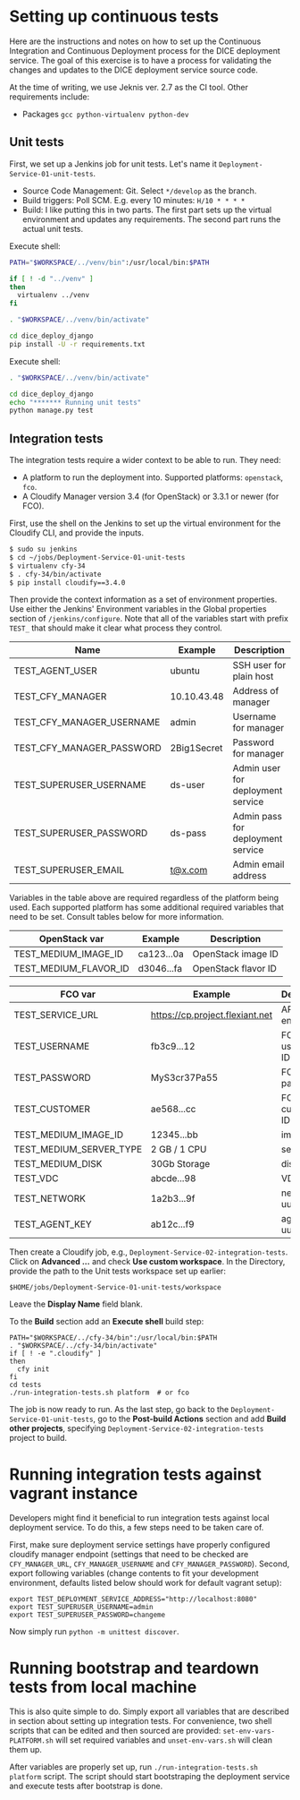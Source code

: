 # Setting up continuous tests

Here are the instructions and notes on how to set up the Continuous Integration
and Continuous Deployment process for the DICE deployment service. The goal
of this exercise is to have a process for validating the changes and updates
to the DICE deployment service source code.

At the time of writing, we use Jeknis ver. 2.7 as the CI tool. Other
requirements include:

* Packages `gcc python-virtualenv python-dev`


## Unit tests

First, we set up a Jenkins job for unit tests. Let's name it
`Deployment-Service-01-unit-tests`. 

* Source Code Management: Git. Select `*/develop` as the branch.
* Build triggers: Poll SCM. E.g. every 10 minutes: `H/10 * * * *`
* Build: I like putting this in two parts. The first part sets up the virtual
  environment and updates any requirements. The second part runs the actual
  unit tests.

Execute shell:

```bash
PATH="$WORKSPACE/../venv/bin":/usr/local/bin:$PATH

if [ ! -d "../venv" ]
then
  virtualenv ../venv
fi

. "$WORKSPACE/../venv/bin/activate"

cd dice_deploy_django
pip install -U -r requirements.txt
```

Execute shell:

```bash
. "$WORKSPACE/../venv/bin/activate"

cd dice_deploy_django
echo "******* Running unit tests"
python manage.py test
```


## Integration tests

The integration tests require a wider context to be able to run. They need:

* A platform to run the deployment into. Supported platforms: `openstack`,
  `fco`.
* A Cloudify Manager version 3.4 (for OpenStack) or 3.3.1 or newer (for FCO).

First, use the shell on the Jenkins to set up the virtual environment for the
Cloudify CLI, and provide the inputs.

```bash
$ sudo su jenkins
$ cd ~/jobs/Deployment-Service-01-unit-tests
$ virtualenv cfy-34
$ . cfy-34/bin/activate
$ pip install cloudify==3.4.0
```

Then provide the context information as a set of environment properties. Use
either the Jenkins' Environment variables in the Global properties section of
`/jenkins/configure`. Note that all of the variables start with prefix `TEST_`
that should make it clear what process they control.

| Name                      | Example     | Description                       |
|---------------------------|-------------|-----------------------------------|
| TEST_AGENT_USER           | ubuntu      | SSH user for plain host           |
| TEST_CFY_MANAGER          | 10.10.43.48 | Address of manager                |
| TEST_CFY_MANAGER_USERNAME | admin       | Username for manager              |
| TEST_CFY_MANAGER_PASSWORD | 2Big1Secret | Password for manager              |
| TEST_SUPERUSER_USERNAME   | ds-user     | Admin user for deployment service |
| TEST_SUPERUSER_PASSWORD   | ds-pass     | Admin pass for deployment service |
| TEST_SUPERUSER_EMAIL      | t@x.com     | Admin email address               |

Variables in the table above are required regardless of the platform being
used. Each supported platform has some additional required variables that need
to be set. Consult tables below for more information.

| OpenStack var         | Example    | Description         |
|-----------------------|------------|---------------------|
| TEST_MEDIUM_IMAGE_ID  | ca123...0a | OpenStack image ID  |
| TEST_MEDIUM_FLAVOR_ID | d3046...fa | OpenStack flavor ID |

| FCO var                 | Example                         | Description     |
|-------------------------|---------------------------------|-----------------|
| TEST_SERVICE_URL        | https://cp.project.flexiant.net | API endpoint    |
| TEST_USERNAME           | fb3c9...12                      | FCO username ID |
| TEST_PASSWORD           | MyS3cr37Pa55                    | FCO password    |
| TEST_CUSTOMER           | ae568...cc                      | FCO customer ID |
| TEST_MEDIUM_IMAGE_ID    | 12345...bb                      | image uuid      |
| TEST_MEDIUM_SERVER_TYPE | 2 GB / 1 CPU                    | server type     |
| TEST_MEDIUM_DISK        | 30Gb Storage                    | disk type       |
| TEST_VDC                | abcde...98                      | VDC uuid        |
| TEST_NETWORK            | 1a2b3...9f                      | network uuid    |
| TEST_AGENT_KEY          | ab12c...f9                      | agent key uuid  |

Then create a Cloudify job, e.g., `Deployment-Service-02-integration-tests`. 
Click on **Advanced ...** and check **Use custom workspace**. In the Directory,
provide the path to the Unit tests workspace set up earlier:

    $HOME/jobs/Deployment-Service-01-unit-tests/workspace

Leave the **Display Name** field blank.

To the **Build** section add an **Execute shell** build step:

    PATH="$WORKSPACE/../cfy-34/bin":/usr/local/bin:$PATH
    . "$WORKSPACE/../cfy-34/bin/activate"
    if [ ! -e ".cloudify" ]
    then
      cfy init
    fi
    cd tests
    ./run-integration-tests.sh platform  # or fco

The job is now ready to run. As the last step, go back to the
`Deployment-Service-01-unit-tests`, go to the **Post-build Actions** section
and add **Build other projects**, specifying 
`Deployment-Service-02-integration-tests` project to build.


# Running integration tests against vagrant instance

Developers might find it beneficial to run integration tests against local
deployment service. To do this, a few steps need to be taken care of.

First, make sure deployment service settings have properly configured cloudify
manager endpoint (settings that need to be checked are `CFY_MANAGER_URL`,
`CFY_MANAGER_USERNAME` and `CFY_MANAGER_PASSWORD`). Second, export following
variables (change contents to fit your development environment, defaults
listed below should work for default vagrant setup):

    export TEST_DEPLOYMENT_SERVICE_ADDRESS="http://localhost:8080"
    export TEST_SUPERUSER_USERNAME=admin
    export TEST_SUPERUSER_PASSWORD=changeme

Now simply run `python -m unittest discover`.


# Running bootstrap and teardown tests from local machine

This is also quite simple to do. Simply export all variables that are
described in section about setting up integration tests. For convenience, two
shell scripts that can be edited and then sourced are provided:
`set-env-vars-PLATFORM.sh` will set required variables and `unset-env-vars.sh`
will clean them up.

After variables are properly set up, run `./run-integration-tests.sh platform`
script.  The script should start bootstraping the deployment service and
execute tests after bootstrap is done.
